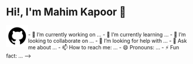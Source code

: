 # Hi!, I'm Mahim Kapoor 👋

[<img align="left" alt=" | Github" src="/assets/icons/icons8-github.svg" />](https://github.com/)

<br>
- 🔭 I’m currently working on ...
- 🌱 I’m currently learning ...
- 👯 I’m looking to collaborate on ...
- 🤔 I’m looking for help with ...
- 💬 Ask me about ...
- 📫 How to reach me: ...
- 😄 Pronouns: ...
- ⚡ Fun fact: ...
  -->
